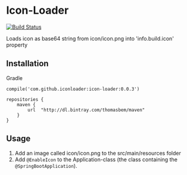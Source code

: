 # Icon-Loader

[![Build Status](https://travis-ci.org/ThomasBem/icon-loader.svg?branch=master)](https://travis-ci.org/ThomasBem/icon-loader)

Loads icon as base64 string from icon/icon.png into 'info.build.icon' property
 
## Installation

Gradle
```
compile('com.github.iconloader:icon-loader:0.0.3')
```

```
repositories {
    maven {
        url  "http://dl.bintray.com/thomasbem/maven"
    }
}
```

## Usage

1. Add an image called icon/icon.png to the src/main/resources folder
2. Add `@EnableIcon` to the Application-class (the class containing the `@SpringBootApplication`).  


